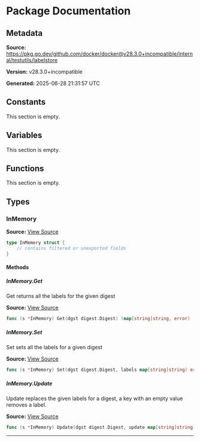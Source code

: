 # Package Documentation

## Metadata

**Source:** https://pkg.go.dev/github.com/docker/docker@v28.3.0+incompatible/internal/testutils/labelstore

**Version:** v28.3.0+incompatible

**Generated:** 2025-06-28 21:31:57 UTC

## Constants

This section is empty.

## Variables

This section is empty.

## Functions

This section is empty.

## Types

### InMemory

**Source:** [View Source](https://github.com/docker/docker/blob/v28.3.0/internal/testutils/labelstore/memory_label_store.go#L9)  

```go
type InMemory struct {
	// contains filtered or unexported fields
}
```

#### Methods

##### InMemory.Get

Get returns all the labels for the given digest

**Source:** [View Source](https://github.com/docker/docker/blob/v28.3.0/internal/testutils/labelstore/memory_label_store.go#L15)  

```go
func (s *InMemory) Get(dgst digest.Digest) (map[string]string, error)
```

##### InMemory.Set

Set sets all the labels for a given digest

**Source:** [View Source](https://github.com/docker/docker/blob/v28.3.0/internal/testutils/labelstore/memory_label_store.go#L23)  

```go
func (s *InMemory) Set(dgst digest.Digest, labels map[string]string) error
```

##### InMemory.Update

Update replaces the given labels for a digest,
a key with an empty value removes a label.

**Source:** [View Source](https://github.com/docker/docker/blob/v28.3.0/internal/testutils/labelstore/memory_label_store.go#L35)  

```go
func (s *InMemory) Update(dgst digest.Digest, update map[string]string) (map[string]string, error)
```

---

